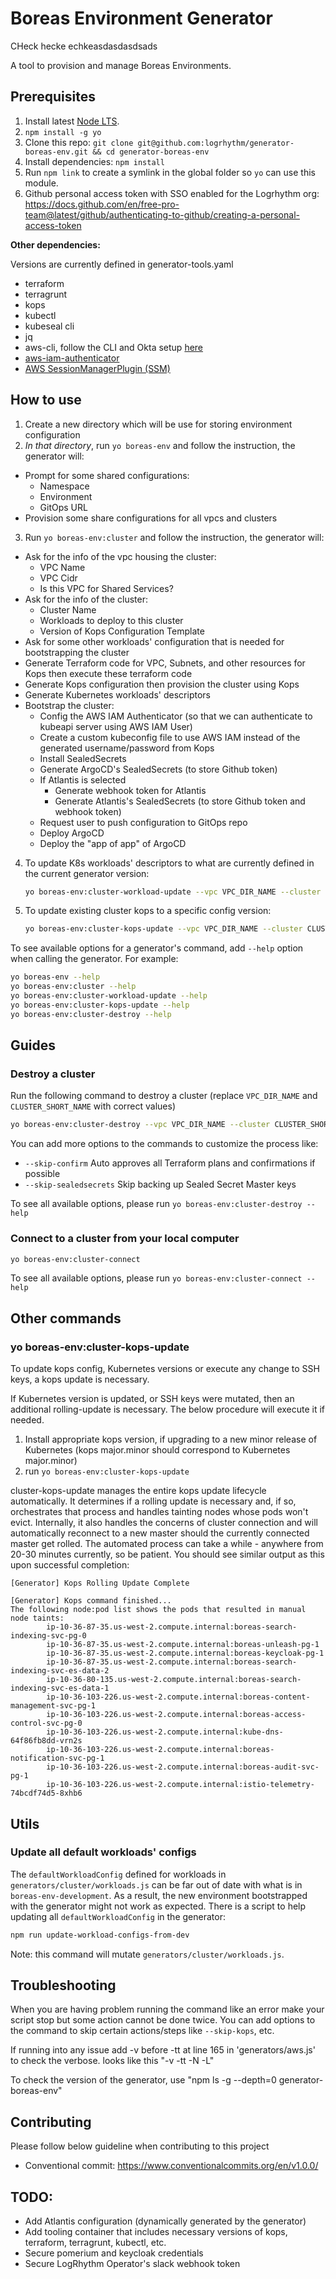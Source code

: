 # Boreas Environment Generator
CHeck hecke echkeasdasdasdsads



A tool to provision and manage Boreas Environments.

## Prerequisites

1. Install latest [Node LTS](https://nodejs.org).
2. `npm install -g yo`
3. Clone this repo: `git clone git@github.com:logrhythm/generator-boreas-env.git && cd generator-boreas-env`
4. Install dependencies: `npm install`
5. Run `npm link` to create a symlink in the global folder so `yo` can use this module.
6. Github personal access token with SSO enabled for the Logrhythm org: https://docs.github.com/en/free-pro-team@latest/github/authenticating-to-github/creating-a-personal-access-token

**Other dependencies:**

Versions are currently defined in generator-tools.yaml
- terraform
- terragrunt
- kops
- kubectl
- kubeseal cli
- jq
- aws-cli, follow the CLI and Okta setup [here](https://confluence.logrhythm.com/display/NGP/AWS+CLI+usage)
- [aws-iam-authenticator](https://docs.aws.amazon.com/eks/latest/userguide/install-aws-iam-authenticator.html)
- [AWS SessionManagerPlugin (SSM)](https://confluence.logrhythm.com/display/NGP/AWS+Session+Manager)

## How to use

1. Create a new directory which will be use for storing environment configuration
2. _In that directory_, run `yo boreas-env` and follow the instruction, the generator will:
  - Prompt for some shared configurations:
    -  Namespace
    -  Environment
    -  GitOps URL
  - Provision some share configurations for all vpcs and clusters
3. Run `yo boreas-env:cluster` and follow the instruction, the generator will:
  - Ask for the info of the vpc housing the cluster:
    - VPC Name
    - VPC Cidr
    - Is this VPC for Shared Services?
  - Ask for the info of the cluster:
    - Cluster Name
    - Workloads to deploy to this cluster
    - Version of Kops Configuration Template
  - Ask for some other workloads' configuration that is needed for bootstrapping the cluster
  - Generate Terraform code for VPC, Subnets, and other resources for Kops then execute these terraform code
  - Generate Kops configuration then provision the cluster using Kops
  - Generate Kubernetes workloads' descriptors
  - Bootstrap the cluster:
    - Config the AWS IAM Authenticator (so that we can authenticate to kubeapi server using AWS IAM User)
    - Create a custom kubeconfig file to use AWS IAM instead of the generated username/password from Kops
    - Install SealedSecrets
    - Generate ArgoCD's SealedSecrets (to store Github token)
    - If Atlantis is selected
      - Generate webhook token for Atlantis
      - Generate Atlantis's SealedSecrets (to store Github token and webhook token)
    - Request user to push configuration to GitOps repo
    - Deploy ArgoCD
    - Deploy the "app of app" of ArgoCD
4. To update K8s workloads' descriptors to what are currently defined in the current generator version:

    ```zsh
    yo boreas-env:cluster-workload-update --vpc VPC_DIR_NAME --cluster CLUSTER_SHORT_NAME [--reconfigure-workload]
    ```
5. To update existing cluster kops to a specific config version:

    ```zsh
    yo boreas-env:cluster-kops-update --vpc VPC_DIR_NAME --cluster CLUSTER_SHORT_NAME [--reconfigure-kops]
    ```

To see available options for a generator's command, add `--help` option when calling the generator. For example:

```zsh
yo boreas-env --help
yo boreas-env:cluster --help
yo boreas-env:cluster-workload-update --help
yo boreas-env:cluster-kops-update --help
yo boreas-env:cluster-destroy --help
```

## Guides

### Destroy a cluster

Run the following command to destroy a cluster (replace `VPC_DIR_NAME` and `CLUSTER_SHORT_NAME` with correct values)

```bash
yo boreas-env:cluster-destroy --vpc VPC_DIR_NAME --cluster CLUSTER_SHORT_NAME
```

You can add more options to the commands to customize the process like:

- `--skip-confirm` Auto approves all Terraform plans and confirmations if possible
- `--skip-sealedsecrets` Skip backing up Sealed Secret Master keys

To see all available options, please run `yo boreas-env:cluster-destroy --help`

### Connect to a cluster from your local computer

```bash
yo boreas-env:cluster-connect
```

To see all available options, please run `yo boreas-env:cluster-connect --help`

## Other commands

### yo boreas-env:cluster-kops-update

To update kops config, Kubernetes versions or execute any change to SSH keys, a kops update is necessary.

If Kubernetes version is updated, or SSH keys were mutated, then an additional rolling-update is necessary. The below procedure will execute it if needed.

1. Install appropriate kops version, if upgrading to a new minor release of Kubernetes (kops major.minor should correspond to Kubernetes major.minor)
2. run `yo boreas-env:cluster-kops-update`

cluster-kops-update manages the entire kops update lifecycle automatically. It determines if a rolling update is necessary and, if so, orchestrates that process and handles tainting nodes whose pods won't evict. Internally, it also handles the concerns of cluster connection and will automatically reconnect to a new master should the currently connected master get rolled. The automated process can take a while - anywhere from 20-30 minutes currently, so be patient. You should see similar output as this upon successful completion:

```
[Generator] Kops Rolling Update Complete

[Generator] Kops command finished...
The following node:pod list shows the pods that resulted in manual node taints:
        ip-10-36-87-35.us-west-2.compute.internal:boreas-search-indexing-svc-pg-0
        ip-10-36-87-35.us-west-2.compute.internal:boreas-unleash-pg-1
        ip-10-36-87-35.us-west-2.compute.internal:boreas-keycloak-pg-1
        ip-10-36-87-35.us-west-2.compute.internal:boreas-search-indexing-svc-es-data-2
        ip-10-36-80-135.us-west-2.compute.internal:boreas-search-indexing-svc-es-data-1
        ip-10-36-103-226.us-west-2.compute.internal:boreas-content-management-svc-pg-1
        ip-10-36-103-226.us-west-2.compute.internal:boreas-access-control-svc-pg-0
        ip-10-36-103-226.us-west-2.compute.internal:kube-dns-64f86fb8dd-vrn2s
        ip-10-36-103-226.us-west-2.compute.internal:boreas-notification-svc-pg-1
        ip-10-36-103-226.us-west-2.compute.internal:boreas-audit-svc-pg-1
        ip-10-36-103-226.us-west-2.compute.internal:istio-telemetry-74bcdf74d5-8xhb6
```

## Utils

### Update all default workloads' configs
The `defaultWorkloadConfig` defined for workloads in `generators/cluster/workloads.js` can be far out of date with what is in `boreas-env-development`. As a result, the new environment bootstrapped with the generator might not work as expected. There is a script to help updating all `defaultWorkloadConfig` in the generator:

```zsh
npm run update-workload-configs-from-dev
```

Note: this command will mutate `generators/cluster/workloads.js`.

## Troubleshooting

When you are having problem running the command like an error make your script stop but some action cannot be done twice. You can add options to the command to skip certain actions/steps like `--skip-kops`, etc.

If running into any issue add -v before -tt at line 165 in 'generators/aws.js' to check the verbose. 
   looks like this "-v -tt -N -L"

To check the version of the generator, use "npm ls -g --depth=0  generator-boreas-env"

## Contributing
Please follow below guideline when contributing to this project
- Conventional commit: https://www.conventionalcommits.org/en/v1.0.0/

## TODO:
- Add Atlantis configuration (dynamically generated by the generator)
- Add tooling container that includes necessary versions of kops, terraform, terragrunt, kubectl, etc.
- Secure pomerium and keycloak credentials
- Secure LogRhythm Operator's slack webhook token
